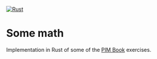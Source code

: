 [![Rust](https://github.com/arjandepooter/some_math/actions/workflows/rust.yml/badge.svg)](https://github.com/arjandepooter/some_math/actions/workflows/rust.yml)

# Some math

Implementation in Rust of some of the [PIM Book](https://pimbook.org/) exercises.
